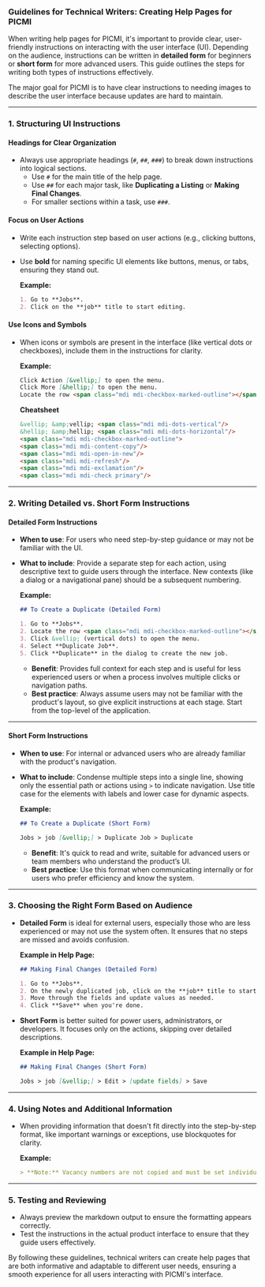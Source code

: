 ### Guidelines for Technical Writers: Creating Help Pages for PICMI

When writing help pages for PICMI, it's important to provide clear, user-friendly instructions on interacting with the user interface (UI). Depending on the audience, instructions can be written in **detailed form** for beginners or **short form** for more advanced users. This guide outlines the steps for writing both types of instructions effectively.

The major goal for PICMI is to have clear instructions to needing images to describe the user interface because updates are hard to maintain. 

---

### 1. **Structuring UI Instructions**

#### **Headings for Clear Organization**
- Always use appropriate headings (`#`, `##`, `###`) to break down instructions into logical sections.
    - Use `#` for the main title of the help page.
    - Use `##` for each major task, like **Duplicating a Listing** or **Making Final Changes**.
    - For smaller sections within a task, use `###`.

#### **Focus on User Actions**
- Write each instruction step based on user actions (e.g., clicking buttons, selecting options).
- Use **bold** for naming specific UI elements like buttons, menus, or tabs, ensuring they stand out.

  **Example:**
   ```markdown
   1. Go to **Jobs**.
   2. Click on the **job** title to start editing.
   ```

#### **Use Icons and Symbols**
- When icons or symbols are present in the interface (like vertical dots or checkboxes), include them in the instructions for clarity.

  **Example:**
   ```markdown
  Click Action [&vellip;] to open the menu. 
  Click More [&hellip;] to open the menu.
  Locate the row <span class="mdi mdi-checkbox-marked-outline"></span> with the listing/job to duplicate
   ```

  **Cheatsheet**
    ```markdown
    &vellip; &amp;vellip; <span class="mdi mdi-dots-vertical"/>
    &hellip; &amp;hellip; <span class="mdi mdi-dots-horizontal"/>
    <span class="mdi mdi-checkbox-marked-outline">
    <span class="mdi mdi-content-copy"/> 
    <span class="mdi mdi-open-in-new"/>
    <span class="mdi mdi-refresh"/>
    <span class="mdi mdi-exclamation"/>
    <span class="mdi mdi-check primary"/>
    ```

---

### 2. **Writing Detailed vs. Short Form Instructions**

#### **Detailed Form Instructions**
- **When to use**: For users who need step-by-step guidance or may not be familiar with the UI.
- **What to include**: Provide a separate step for each action, using descriptive text to guide users through the interface. New contexts (like a dialog or a navigational pane) should be a subsequent numbering.

  **Example:**

   ```markdown
   ## To Create a Duplicate (Detailed Form)
   
   1. Go to **Jobs**.
   2. Locate the row <span class="mdi mdi-checkbox-marked-outline"></span> with the **job** to duplicate.
   3. Click &vellip; (vertical dots) to open the menu.
   4. Select **Duplicate Job**.
   5. Click **Duplicate** in the dialog to create the new job.
   ```

    - **Benefit**: Provides full context for each step and is useful for less experienced users or when a process involves multiple clicks or navigation paths.
    - **Best practice**: Always assume users may not be familiar with the product's layout, so give explicit instructions at each stage. Start from the top-level of the application.

---

#### **Short Form Instructions**
- **When to use**: For internal or advanced users who are already familiar with the product's navigation.
- **What to include**: Condense multiple steps into a single line, showing only the essential path or actions using `>` to indicate navigation. Use title case for the elements with labels and lower case for dynamic aspects.

  **Example:**

   ```markdown
   ## To Create a Duplicate (Short Form)

   Jobs > job [&vellip;] > Duplicate Job > Duplicate
   ```

    - **Benefit**: It's quick to read and write, suitable for advanced users or team members who understand the product’s UI.
    - **Best practice**: Use this format when communicating internally or for users who prefer efficiency and know the system.

---

### 3. **Choosing the Right Form Based on Audience**

- **Detailed Form** is ideal for external users, especially those who are less experienced or may not use the system often. It ensures that no steps are missed and avoids confusion.

  **Example in Help Page:**
   ```markdown
   ## Making Final Changes (Detailed Form)

   1. Go to **Jobs**.
   2. On the newly duplicated job, click on the **job** title to start editing.
   3. Move through the fields and update values as needed.
   4. Click **Save** when you're done.
   ```

- **Short Form** is better suited for power users, administrators, or developers. It focuses only on the actions, skipping over detailed descriptions.

  **Example in Help Page:**
   ```markdown
   ## Making Final Changes (Short Form)

   Jobs > job [&vellip;] > Edit > [update fields] > Save
   ```

---

### 4. **Using Notes and Additional Information**

- When providing information that doesn't fit directly into the step-by-step format, like important warnings or exceptions, use blockquotes for clarity.

  **Example:**
   ```markdown
   > **Note:** Vacancy numbers are not copied and must be set individually.
   ```

---

### 5. **Testing and Reviewing**

- Always preview the markdown output to ensure the formatting appears correctly.
- Test the instructions in the actual product interface to ensure that they guide users effectively.

By following these guidelines, technical writers can create help pages that are both informative and adaptable to different user needs, ensuring a smooth experience for all users interacting with PICMI's interface.
